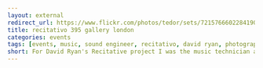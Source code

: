 ```yaml
---
layout: external
redirect_url: https://www.flickr.com/photos/tedor/sets/72157666022841901
title: recitativo 395 gallery london
categories: events
tags: [events, music, sound engineer, recitativo, david ryan, photography]
short: For David Ryan's Recitative project I was the music technician and the photographer.
---
```

